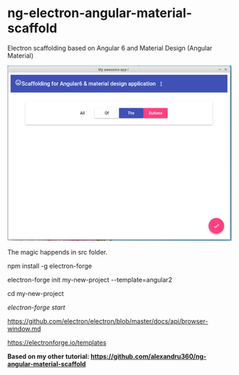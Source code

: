 # ng-electron-angular-material-scaffold
Electron scaffolding based on Angular 6 and Material Design (Angular Material)

![alt text](https://github.com/alexandru360/ng-electron-angular-material-scaffold/blob/master/MyApp.png)

The magic happends in src folder.

npm install -g electron-forge

electron-forge init my-new-project --template=angular2

cd my-new-project

_electron-forge start_

https://github.com/electron/electron/blob/master/docs/api/browser-window.md

https://electronforge.io/templates

**Based on my other tutorial: https://github.com/alexandru360/ng-angular-material-scaffold**
